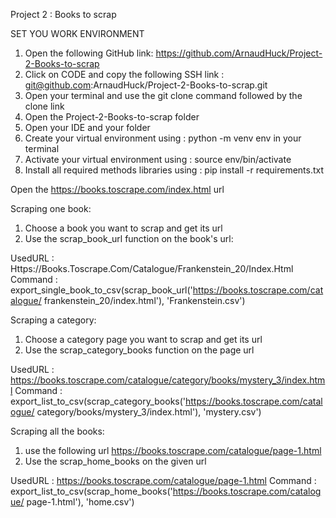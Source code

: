 Project 2 : Books to scrap

SET YOU WORK ENVIRONMENT 

1. Open the following GitHub link: https://github.com/ArnaudHuck/Project-2-Books-to-scrap
2. Click on CODE and copy the following SSH link :
git@github.com:ArnaudHuck/Project-2-Books-to-scrap.git
3. Open your terminal and use the git clone command followed by the clone link
4. Open the Project-2-Books-to-scrap folder
5. Open your IDE and your folder
6. Create your virtual environment using : python -m venv env in your terminal
7. Activate your virtual environment using : source env/bin/activate
8. Install all required methods libraries using :
pip install -r requirements.txt


Open the https://books.toscrape.com/index.html url


Scraping one book:
1. Choose a book you want to scrap and get its url
2. Use the scrap_book_url function on the book's url:

UsedURL : Https://Books.Toscrape.Com/Catalogue/Frankenstein_20/Index.Html
Command : export_single_book_to_csv(scrap_book_url('https://books.toscrape.com/catalogue/	  frankenstein_20/index.html'), 'Frankenstein.csv')


Scraping a category:
1. Choose a category page you want to scrap and get its url
2. Use the scrap_category_books function on the page url

UsedURL : https://books.toscrape.com/catalogue/category/books/mystery_3/index.html
Command : export_list_to_csv(scrap_category_books('https://books.toscrape.com/catalogue/	  category/books/mystery_3/index.html'), 'mystery.csv')


Scraping all the books:
1. use the following url https://books.toscrape.com/catalogue/page-1.html
2. Use the scrap_home_books on the given url

UsedURL : https://books.toscrape.com/catalogue/page-1.html
Command : export_list_to_csv(scrap_home_books('https://books.toscrape.com/catalogue/		  page-1.html'), 'home.csv')

